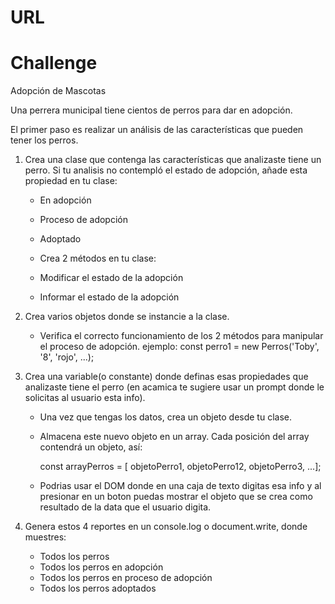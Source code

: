 # URL 


# Challenge 
Adopción de Mascotas

Una perrera municipal tiene cientos de perros para dar en adopción.

El primer paso es realizar un análisis de las características que pueden tener los perros.

1. Crea una clase que contenga las características que analizaste tiene un perro. Si tu analisis no contempló el estado de adopción, añade esta propiedad en tu clase:

    - En adopción
    - Proceso de adopción
    - Adoptado

    - Crea 2 métodos en tu clase:
    - Modificar el estado de la adopción
    - Informar el estado de la adopción

2. Crea varios objetos donde se instancie a la clase.

    - Verifica el correcto funcionamiento de los 2 métodos para manipular el proceso de adopción. ejemplo:
    const perro1 = new Perros('Toby', '8', 'rojo', ...);

3. Crea una variable(o constante) donde definas esas propiedades que analizaste tiene el perro (en acamica te sugiere usar un prompt donde le solicitas al usuario esta info). 

    - Una vez que tengas los datos, crea un objeto desde tu clase.

    - Almacena este nuevo objeto en un array. Cada posición del array contendrá un objeto, así: 

        const arrayPerros = [ objetoPerro1, objetoPerro12, objetoPerro3, ...];

    - Podrias usar el DOM donde en una caja de texto digitas esa info y al presionar en un boton puedas mostrar el objeto que se crea como resultado de la data que el usuario digita.

4. Genera estos 4 reportes en un console.log o document.write, donde muestres:

    - Todos los perros
    - Todos los perros en adopción
    - Todos los perros en proceso de adopción
    - Todos los perros adoptados


